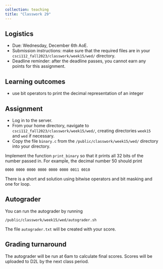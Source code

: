 ```yaml
---
collection: teaching
title: "Classwork 29"
---
```


## Logistics
* Due: Wednesday, December 6th AoE.
* Submission instructions: make sure that the required files are in your
	`csci112_fall2023/classwork/week15/wed/` directory.
* Deadline reminder: after the deadline passes, you cannot earn any points for
	this assignment.

## Learning outcomes
* use bit operators to print the decimal representation of an integer

## Assignment

* Log in to the server.
* From your home directory, navigate to `csci112_fall2023/classwork/week15/wed/`, creating directories `week15`
and `wed` if necessary.
* Copy the file `binary.c` from the `/public/classwork/week15/wed/` directory into your directory.

Implement the function `print_binary` so that it prints all 32 bits of the
number passed in. For example, the decimal number 50 should print

```
0000 0000 0000 0000 0000 0000 0011 0010
```

There is a short and solution using bitwise operators and bit masking and
one for loop.

## Autograder

You can run the autograder by running

```
/public/classwork/week15/wed/autograder.sh
```

The file `autograder.txt` will be created with your score.

## Grading turnaround

The autograder will be run at 6am to calculate final scores. Scores will be
uploaded to D2L by the next class period.
